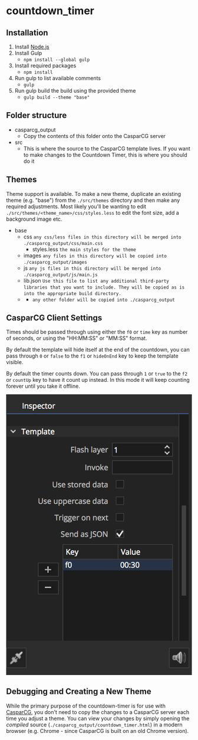 countdown_timer
=========

## Installation

1. Install [Node.js](https://nodejs.org/en/download/)
1. Install Gulp
	- `npm install --global gulp`
1. Install required packages
	- `npm install`
1. Run gulp to list available comments
	- `gulp`
1. Run gulp build the build using the provided theme
    - `gulp build --theme "base"`

## Folder structure

- casparcg_output
	- Copy the contents of this folder onto the CasparCG server
- src
	- This is where the source to the CasparCG template lives. If you want to make changes to the Countdown Timer, this is where you should do it

## Themes

Theme support is available. To make a new theme, duplicate an existing theme (e.g. "base") from the `./src/themes` directory and then make any required adjustments. Most likely you'll be wanting to edit `./src/themes/<theme_name>/css/styles.less` to edit the font size, add a background image etc.

- base
    - css `any css/less files in this directory will be merged into ./casparcg_output/css/main.css`
        - styles.less `the main styles for the theme`
    - images `any files in this directory will be copied into ./casparcg_output/images`
    - js `any js files in this directory will be merged into ./casparcg_output/js/main.js`
    - lib.json `Use this file to list any additional third-party libraries that you want to include. They will be copied as is into the appropriate build directory.`
    - * `any other folder will be copied into ./casparcg_output`

## CasparCG Client Settings

Times should be passed through using either the `f0` or `time` key as number of seconds, or using the "HH:MM:SS" or "MM:SS" format.

By default the template will hide itself at the end of the countdown, you can pass through `0` or `false` to the `f1` or `hideOnEnd` key to keep the template visible.

By default the timer counts down. You can pass through `1` or `true` to the `f2` or `countUp` key to have it count up instead. In this mode it will keep counting forever until you take it offline.

![](template_settings.png?raw=true)

## Debugging and Creating a New Theme

While the primary purpose of the countdown-timer is for use with [CasparCG](http://www.casparcg.com/), you don't need to copy the changes to a CasparCG server each time you adjust a theme. You can view your changes by simply opening the *compiled* source (`./casparcg_output/countdown_timer.html`) in a modern browser (e.g. Chrome - since CasparCG is built on an old Chrome version).
